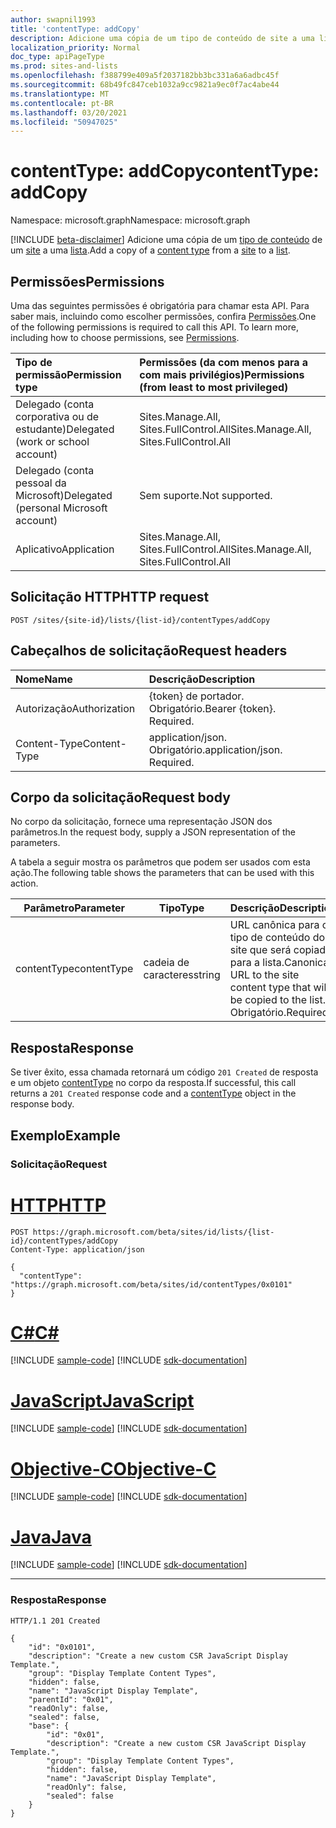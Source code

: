 ```yaml
---
author: swapnil1993
title: 'contentType: addCopy'
description: Adicione uma cópia de um tipo de conteúdo de site a uma lista.
localization_priority: Normal
doc_type: apiPageType
ms.prod: sites-and-lists
ms.openlocfilehash: f388799e409a5f2037182bb3bc331a6a6adbc45f
ms.sourcegitcommit: 68b49fc847ceb1032a9cc9821a9ec0f7ac4abe44
ms.translationtype: MT
ms.contentlocale: pt-BR
ms.lasthandoff: 03/20/2021
ms.locfileid: "50947025"
---
```

# <a name="contenttype-addcopy"></a><span data-ttu-id="6d520-103">contentType: addCopy</span><span class="sxs-lookup"><span data-stu-id="6d520-103">contentType: addCopy</span></span>
<span data-ttu-id="6d520-104">Namespace: microsoft.graph</span><span class="sxs-lookup"><span data-stu-id="6d520-104">Namespace: microsoft.graph</span></span>

[!INCLUDE [beta-disclaimer](../../includes/beta-disclaimer.md)]
<span data-ttu-id="6d520-105">Adicione uma cópia de um [tipo de conteúdo][contentType] de um [site][site] a uma [lista][list].</span><span class="sxs-lookup"><span data-stu-id="6d520-105">Add a copy of a [content type][contentType] from a [site][site] to a [list][list].</span></span>
 
  

## <a name="permissions"></a><span data-ttu-id="6d520-106">Permissões</span><span class="sxs-lookup"><span data-stu-id="6d520-106">Permissions</span></span>  

<span data-ttu-id="6d520-p101">Uma das seguintes permissões é obrigatória para chamar esta API. Para saber mais, incluindo como escolher permissões, confira [Permissões](/graph/permissions_reference.md).</span><span class="sxs-lookup"><span data-stu-id="6d520-p101">One of the following permissions is required to call this API. To learn more, including how to choose permissions, see [Permissions](/graph/permissions_reference.md).</span></span>

  

|<span data-ttu-id="6d520-109">Tipo de permissão</span><span class="sxs-lookup"><span data-stu-id="6d520-109">Permission type</span></span> | <span data-ttu-id="6d520-110">Permissões (da com menos para a com mais privilégios)</span><span class="sxs-lookup"><span data-stu-id="6d520-110">Permissions (from least to most privileged)</span></span> |
|:--------------------|:---------------------------------------------------------|
|<span data-ttu-id="6d520-111">Delegado (conta corporativa ou de estudante)</span><span class="sxs-lookup"><span data-stu-id="6d520-111">Delegated (work or school account)</span></span> |<span data-ttu-id="6d520-112">Sites.Manage.All, Sites.FullControl.All</span><span class="sxs-lookup"><span data-stu-id="6d520-112">Sites.Manage.All, Sites.FullControl.All</span></span>  |
|<span data-ttu-id="6d520-113">Delegado (conta pessoal da Microsoft)</span><span class="sxs-lookup"><span data-stu-id="6d520-113">Delegated (personal Microsoft account)</span></span> | <span data-ttu-id="6d520-114">Sem suporte.</span><span class="sxs-lookup"><span data-stu-id="6d520-114">Not supported.</span></span> |
|<span data-ttu-id="6d520-115">Aplicativo</span><span class="sxs-lookup"><span data-stu-id="6d520-115">Application</span></span> | <span data-ttu-id="6d520-116">Sites.Manage.All, Sites.FullControl.All</span><span class="sxs-lookup"><span data-stu-id="6d520-116">Sites.Manage.All, Sites.FullControl.All</span></span> |

  

## <a name="http-request"></a><span data-ttu-id="6d520-117">Solicitação HTTP</span><span class="sxs-lookup"><span data-stu-id="6d520-117">HTTP request</span></span>
<!-- {
  "blockType": "ignored"
}
-->
```http
POST /sites/{site-id}/lists/{list-id}/contentTypes/addCopy
```

## <a name="request-headers"></a><span data-ttu-id="6d520-118">Cabeçalhos de solicitação</span><span class="sxs-lookup"><span data-stu-id="6d520-118">Request headers</span></span>
|<span data-ttu-id="6d520-119">Nome</span><span class="sxs-lookup"><span data-stu-id="6d520-119">Name</span></span>|<span data-ttu-id="6d520-120">Descrição</span><span class="sxs-lookup"><span data-stu-id="6d520-120">Description</span></span>|
|:---|:---|
|<span data-ttu-id="6d520-121">Autorização</span><span class="sxs-lookup"><span data-stu-id="6d520-121">Authorization</span></span>|<span data-ttu-id="6d520-p102">{token} de portador. Obrigatório.</span><span class="sxs-lookup"><span data-stu-id="6d520-p102">Bearer {token}. Required.</span></span>|
|<span data-ttu-id="6d520-124">Content-Type</span><span class="sxs-lookup"><span data-stu-id="6d520-124">Content-Type</span></span>|<span data-ttu-id="6d520-p103">application/json. Obrigatório.</span><span class="sxs-lookup"><span data-stu-id="6d520-p103">application/json. Required.</span></span>|

## <a name="request-body"></a><span data-ttu-id="6d520-127">Corpo da solicitação</span><span class="sxs-lookup"><span data-stu-id="6d520-127">Request body</span></span>
<span data-ttu-id="6d520-128">No corpo da solicitação, fornece uma representação JSON dos parâmetros.</span><span class="sxs-lookup"><span data-stu-id="6d520-128">In the request body, supply a JSON representation of the parameters.</span></span>

<span data-ttu-id="6d520-129">A tabela a seguir mostra os parâmetros que podem ser usados com esta ação.</span><span class="sxs-lookup"><span data-stu-id="6d520-129">The following table shows the parameters that can be used with this action.</span></span>

|<span data-ttu-id="6d520-130">Parâmetro</span><span class="sxs-lookup"><span data-stu-id="6d520-130">Parameter</span></span>|<span data-ttu-id="6d520-131">Tipo</span><span class="sxs-lookup"><span data-stu-id="6d520-131">Type</span></span>|<span data-ttu-id="6d520-132">Descrição</span><span class="sxs-lookup"><span data-stu-id="6d520-132">Description</span></span>|
|-|-|-|
|<span data-ttu-id="6d520-133">contentType</span><span class="sxs-lookup"><span data-stu-id="6d520-133">contentType</span></span>| <span data-ttu-id="6d520-134">cadeia de caracteres</span><span class="sxs-lookup"><span data-stu-id="6d520-134">string</span></span> | <span data-ttu-id="6d520-135">URL canônica para o tipo de conteúdo do site que será copiado para a lista.</span><span class="sxs-lookup"><span data-stu-id="6d520-135">Canonical URL to the site content type that will be copied to the list.</span></span> <span data-ttu-id="6d520-136">Obrigatório.</span><span class="sxs-lookup"><span data-stu-id="6d520-136">Required.</span></span>|

## <a name="response"></a><span data-ttu-id="6d520-137">Resposta</span><span class="sxs-lookup"><span data-stu-id="6d520-137">Response</span></span>

<span data-ttu-id="6d520-138">Se tiver êxito, essa chamada retornará um código `201 Created` de resposta e um objeto [contentType][] no corpo da resposta.</span><span class="sxs-lookup"><span data-stu-id="6d520-138">If successful, this call returns a `201 Created` response code and a [contentType][] object in the response body.</span></span>

## <a name="example"></a><span data-ttu-id="6d520-139">Exemplo</span><span class="sxs-lookup"><span data-stu-id="6d520-139">Example</span></span>

### <a name="request"></a><span data-ttu-id="6d520-140">Solicitação</span><span class="sxs-lookup"><span data-stu-id="6d520-140">Request</span></span>

# <a name="http"></a>[<span data-ttu-id="6d520-141">HTTP</span><span class="sxs-lookup"><span data-stu-id="6d520-141">HTTP</span></span>](#tab/http)
<!-- {
  "blockType": "request",
  "name": "contenttype_addcopy"
}
-->
```http
POST https://graph.microsoft.com/beta/sites/id/lists/{list-id}/contentTypes/addCopy
Content-Type: application/json

{
  "contentType": "https://graph.microsoft.com/beta/sites/id/contentTypes/0x0101"
}
```
# <a name="c"></a>[<span data-ttu-id="6d520-142">C#</span><span class="sxs-lookup"><span data-stu-id="6d520-142">C#</span></span>](#tab/csharp)
[!INCLUDE [sample-code](../includes/snippets/csharp/contenttype-addcopy-csharp-snippets.md)]
[!INCLUDE [sdk-documentation](../includes/snippets/snippets-sdk-documentation-link.md)]

# <a name="javascript"></a>[<span data-ttu-id="6d520-143">JavaScript</span><span class="sxs-lookup"><span data-stu-id="6d520-143">JavaScript</span></span>](#tab/javascript)
[!INCLUDE [sample-code](../includes/snippets/javascript/contenttype-addcopy-javascript-snippets.md)]
[!INCLUDE [sdk-documentation](../includes/snippets/snippets-sdk-documentation-link.md)]

# <a name="objective-c"></a>[<span data-ttu-id="6d520-144">Objective-C</span><span class="sxs-lookup"><span data-stu-id="6d520-144">Objective-C</span></span>](#tab/objc)
[!INCLUDE [sample-code](../includes/snippets/objc/contenttype-addcopy-objc-snippets.md)]
[!INCLUDE [sdk-documentation](../includes/snippets/snippets-sdk-documentation-link.md)]

# <a name="java"></a>[<span data-ttu-id="6d520-145">Java</span><span class="sxs-lookup"><span data-stu-id="6d520-145">Java</span></span>](#tab/java)
[!INCLUDE [sample-code](../includes/snippets/java/contenttype-addcopy-java-snippets.md)]
[!INCLUDE [sdk-documentation](../includes/snippets/snippets-sdk-documentation-link.md)]

---




### <a name="response"></a><span data-ttu-id="6d520-146">Resposta</span><span class="sxs-lookup"><span data-stu-id="6d520-146">Response</span></span>


<!-- { "blockType": "response", "@type": "microsoft.graph.contentType", "truncated": true} -->

```http
HTTP/1.1 201 Created

{
    "id": "0x0101",
    "description": "Create a new custom CSR JavaScript Display Template.",
    "group": "Display Template Content Types",
    "hidden": false,
    "name": "JavaScript Display Template",
    "parentId": "0x01",
    "readOnly": false,
    "sealed": false,
    "base": {
        "id": "0x01",
        "description": "Create a new custom CSR JavaScript Display Template.",
        "group": "Display Template Content Types",
        "hidden": false,
        "name": "JavaScript Display Template",
        "readOnly": false,
        "sealed": false
    }
}
```

[site]: ../resources/site.md
[list]: ../resources/list.md
[contentType]: ../resources/contentType.md

